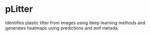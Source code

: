 # pLitter
Identifies plastic litter from images using deep learning methods and generates heatmaps using predictions and exif metada.

